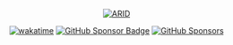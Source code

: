 <div align="center">

 <a href="http://linktree.ayanavakarmakar.software/" target="_blank" rel="noreferrer">
    
  ![ARID](https://socialify.git.ci/AyanavaKarmakar/AyanavaKarmakar/image?description=1&descriptionEditable=Tauri%20|%20Astro%20|%20Next.js%20&font=Inter&language=0&owner=0&pattern=solid&theme=Dark)

 </a>
<!-- ![Spotify-Recent-Plays](https://spotify-recently-played-readme.vercel.app/api?user=lsim0zca515wz2hbtlxa3rpf7&unique={true|1|on|yes}) -->
<!-- https://excalidraw.com/#room=b46ad82df4c5e1a9e7fd,MdJC5PR2ASTm2z8khLcJ_Q -->
 
[![wakatime](https://wakatime.com/badge/user/836c0ebd-719b-4f12-b8d2-5ce83defb3bd.svg)](https://wakatime.com/@836c0ebd-719b-4f12-b8d2-5ce83defb3bd) [![GitHub Sponsor Badge](https://img.shields.io/static/v1?label=Sponsor&message=%E2%9D%A4&logo=GitHub&color=%23fe8e86)](https://github.com/sponsors/AyanavaKarmakar) [![GitHub Sponsors](https://img.shields.io/badge/GitHub_Sponsors-1-blue)](https://github.com/KATT)

 
</div>

